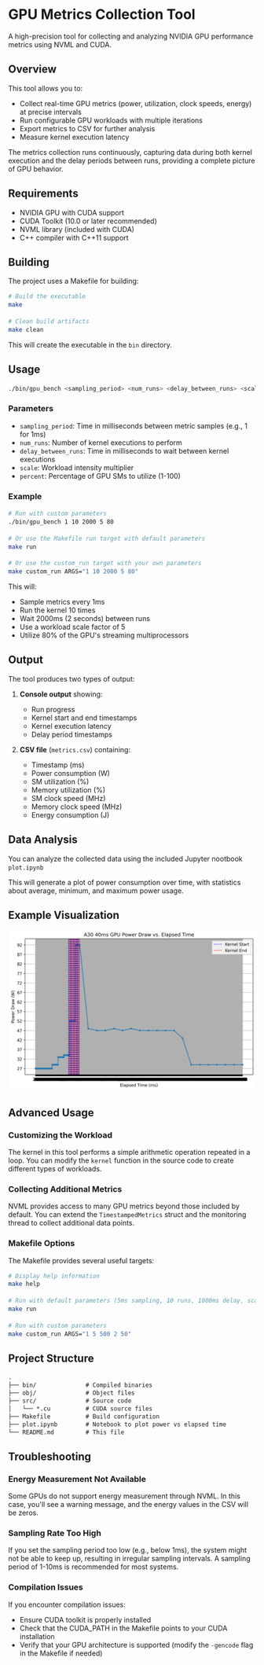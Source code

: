  
# GPU Metrics Collection Tool

A high-precision tool for collecting and analyzing NVIDIA GPU performance metrics using NVML and CUDA.

## Overview

This tool allows you to:
- Collect real-time GPU metrics (power, utilization, clock speeds, energy) at precise intervals
- Run configurable GPU workloads with multiple iterations
- Export metrics to CSV for further analysis
- Measure kernel execution latency

The metrics collection runs continuously, capturing data during both kernel execution and the delay periods between runs, providing a complete picture of GPU behavior.

## Requirements

- NVIDIA GPU with CUDA support
- CUDA Toolkit (10.0 or later recommended)
- NVML library (included with CUDA)
- C++ compiler with C++11 support

## Building

The project uses a Makefile for building:

```bash
# Build the executable
make

# Clean build artifacts
make clean
```

This will create the executable in the `bin` directory.

## Usage

```bash
./bin/gpu_bench <sampling_period> <num_runs> <delay_between_runs> <scale> <percent>
```

### Parameters

- `sampling_period`: Time in milliseconds between metric samples (e.g., 1 for 1ms)
- `num_runs`: Number of kernel executions to perform
- `delay_between_runs`: Time in milliseconds to wait between kernel executions
- `scale`: Workload intensity multiplier
- `percent`: Percentage of GPU SMs to utilize (1-100)

### Example

```bash
# Run with custom parameters
./bin/gpu_bench 1 10 2000 5 80

# Or use the Makefile run target with default parameters
make run

# Or use the custom_run target with your own parameters
make custom_run ARGS="1 10 2000 5 80"
```

This will:
- Sample metrics every 1ms
- Run the kernel 10 times
- Wait 2000ms (2 seconds) between runs
- Use a workload scale factor of 5
- Utilize 80% of the GPU's streaming multiprocessors

## Output

The tool produces two types of output:

1. **Console output** showing:
   - Run progress
   - Kernel start and end timestamps
   - Kernel execution latency
   - Delay period timestamps

2. **CSV file** (`metrics.csv`) containing:
   - Timestamp (ms)
   - Power consumption (W)
   - SM utilization (%)
   - Memory utilization (%)
   - SM clock speed (MHz)
   - Memory clock speed (MHz)
   - Energy consumption (J)

## Data Analysis

You can analyze the collected data using the included Jupyter nootbook `plot.ipynb`

This will generate a plot of power consumption over time, with statistics about average, minimum, and maximum power usage.

## Example Visualization

![Power Consumption Example](power_vs_time.png)

## Advanced Usage

### Customizing the Workload

The kernel in this tool performs a simple arithmetic operation repeated in a loop. You can modify the `kernel` function in the source code to create different types of workloads.

### Collecting Additional Metrics

NVML provides access to many GPU metrics beyond those included by default. You can extend the `TimestampedMetrics` struct and the monitoring thread to collect additional data points.

### Makefile Options

The Makefile provides several useful targets:

```bash
# Display help information
make help

# Run with default parameters (5ms sampling, 10 runs, 1000ms delay, scale 1, 80% utilization)
make run

# Run with custom parameters
make custom_run ARGS="1 5 500 2 50"
```

## Project Structure

```
.
├── bin/              # Compiled binaries
├── obj/              # Object files
├── src/              # Source code
│   └── *.cu          # CUDA source files
├── Makefile          # Build configuration
├── plot.ipynb        # Notebook to plot power vs elapsed time
└── README.md         # This file
```

## Troubleshooting

### Energy Measurement Not Available

Some GPUs do not support energy measurement through NVML. In this case, you'll see a warning message, and the energy values in the CSV will be zeros.

### Sampling Rate Too High

If you set the sampling period too low (e.g., below 1ms), the system might not be able to keep up, resulting in irregular sampling intervals. A sampling period of 1-10ms is recommended for most systems.

### Compilation Issues

If you encounter compilation issues:
- Ensure CUDA toolkit is properly installed
- Check that the CUDA_PATH in the Makefile points to your CUDA installation
- Verify that your GPU architecture is supported (modify the `-gencode` flag in the Makefile if needed)

